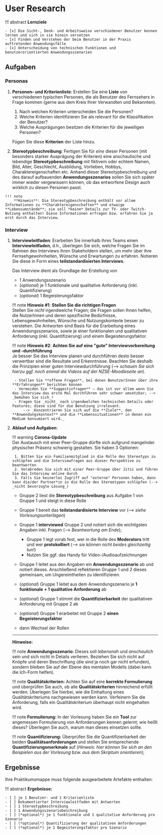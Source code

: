 # User Research


!!! abstract 
    **Lernziele**

    - [x] Die Sicht-, Denk- und Arbeitsweise verschiedener Benutzer kennen lernen und sich in sie hinein versetzen
    - [x] Finden und Verstehen der beim Benutzer in der Praxis auftretenden Anwendungsfälle
    - [x] Unterscheidung von technischen Funktionen und benutzerorientierten Anwendungsszenarien

## Aufgaben

### Personas
1. **Personen- und Kriterienliste**: Erstellen Sie eine **Liste** von verschiedenen typischen Personen, die als Benutzer des Fernsehers in Frage kommen (gerne aus dem Kreis Ihrer Verwandten und Bekannten).
    1. Nach welchen Kriterien unterscheiden Sie die Personen? 
    2. Welche Kriterien identifizieren Sie als relevant für die Klassifikation der Benutzer? 
    3. Welche Ausprägungen besitzen die Kriterien für die jeweiligen Personen?

    Fügen Sie diese **Kriterien** der Liste hinzu.

2. **Stereotypbeschreibung**:    Fertigen Sie für *eine* dieser Personen (mit besonders starker Ausprägung der Kriterien) eine anschaulische und lebendige **Stereotypbeschreibung** mit fiktivem oder echtem Namen, Bild, Alter, Geschlecht, Ausbildung, Vorlieben, Hobbys, Charaktereigenschaften etc. Anhand dieser Stereotypbeschreibung und des darauf aufbauenden **Anwendungsszenarios** sollen Sie sich später immer wieder vergewissern können, ob das entworfene Design auch wirklich zu diesen Personen passt.
<!--    Fertigen Sie für *eine* dieser Personen eine **Stereotypenbeschreibung** an, d.h. schreiben Sie **lebendige**, **anschauliche Steckbriefe** mit fiktiven oder echten Namen, Bild, Alter, Geschlecht, Ausbildung, Vorlieben, Hobbys, Charaktereigenschaften etc. Anhand dieser Stereotypenbeschreibungen sollen Sie sich später immer wieder vergewissern können, ob die entworfene Fernbedienung auch wirklich zu diesen Personen passt. -->

    !!! note
        **Hinweis**: Die Stereotypbeschreibung enthält vor allem Informationen zu **Charaktereigenschaften** und etwaige **Lebensumstände**; sie soll *keine* Details zur TV- oder Twitch-Nutzung enthalten! Diese Informationen erfragen bzw. erfahren Sie ja erst durch das Interview. 


### Interview 

1. **Interviewleitfaden**: Erarbeiten Sie innerhalb ihres Teams einen **Interviewleitfaden**, d.h., überlegen Sie sich, welche Fragen Sie im Rahmen des Interviews ihren Stakeholdern stellen, um mehr über ihre Fernsehgewohnheiten, Wünsche und Erwartungen zu erfahren. Notieren Sie diese in Form eines **teilstandardisierten Interviews**. 

    Das Interview dient als Grundlage der Erstellung von

     * 1 Anwendungsszenario
    * (*optional*) je 1 funktionale und qualitative Anforderung (inkl. Quantifizierung)
    * (*optional*) 1 Begeisterungsfaktor
   
    !!! note
        **Hinweis #1**: **Stellen Sie die richtigen Fragen**  
        Stellen Sie _nicht_ irgendwelche Fragen; die Fragen sollen Ihnen helfen, die NutzerInnen und deren spezifische Bedürfnisse, Lebensgewohnheiten, Wünsche und Nutzungskontexte besser zu verstehen. Die Antworten sind Basis für die Erarbeitung eines Anwendungsszenarios, sowie je einer funktionalen und qualitativen Anforderung (inkl. Quantifizierung) und einem Begeisterungsfaktor.

    !!! note
        **Hinweis #2**: **Achten Sie auf eine "gute" Interviewvorbereitung und -durchführung**  
        Je besser Sie das Interview planen und durchführen desto besser verwertbar sind die Resultate und Erkenntnisse. Beachten Sie deshalb die Prinzipien einer guten Interviewdurchführung (--> _schauen Sie sich hierzu ggf. noch einmal die Videos auf der NZSE-Moodleseite an_).

        - Stellen Sie **offene Fragen**, bei denen BenutzerInnen über ihre **Erfahrungen** berichten können
        - Vermeiden Sie **Suggestivfragen** – das ist vor allem wenn Sie das Interview das erste Mal durchführen sehr schwer umsetzbar; --> _bemühen Sie sich_!
        - Fragen Sie _nicht_ nach irgendwelchen technischen Details oder Features; diese sind für die Benutzung irrelevant.  
            --> _Konzentrieren Sie sich auf die **Ziele**, den **Anwendungskontext** und die **Lebenssituationen** in denen ein Medium konsumiert wird._



2. **Ablauf und Aufgaben**:

    !!! warning 
        **Corona-Update**  
        Der Austausch mit einer Peer-Gruppe dürfte sich aufgrund mangelnder physischer Präsenz schwierig gestalten. Sie haben 3 Optionen:  
        
        1. Bitten Sie ein Familienmitglied in die Rolle des Stereotyps zu schlüpfen und die Interviewfragen aus dieser Perspektive zu beantworten
        2. Verabreden Sie sich mit einer Peer-Gruppe über Jitsi und führen Sie das Interview online durch
        3. Falls Sie keinerlei Zugriff auf "externe" Personen haben, dann kann die/der Partner*in in die Rolle des Stereotypen schlüpfen (--> _nicht bevorzugte Lösung_) 

    - Gruppe 2 liest die **Stereotypbeschreibung** aus Aufgabe 1 von Gruppe 1 und steigt in diese Rolle
    - Gruppe 1 bereit das **teilstandardisierte Interview** vor (--> *siehe Vorlesungsunterlagen*)
    - Gruppe 1 **interviewed** Gruppe 2 und notiert sich die wichtigsten Angaben inkl. Fragen (-->  *Beantwortung am Ende*); 
        - Gruppe 1 legt vorab fest, wer in die Rolle des **Moderators** tritt und wer **protokolliert** (--> *sie können nicht beides gleichzeitig tun!*) 
        - Nutzen Sie ggf. das Handy für Video-/Audioaufzeichnungen

    - Gruppe 1 leitet aus den Angaben ein **Anwendungsszenario** ab und notiert dieses. Anschließend reflektieren Gruppe 1 und 2 dieses gemeinsam, um Ungereimtheiten zu identifizieren. <!--(*durch das Stellen entspr. Fragen ergibt sich dies bereits aus den Antworten*) -->
    - (*optional*) Gruppe 1 leitet aus dem Anwendungszenario je **1 funktionale + 1 qualitative Anforderung** ab
    - (*optional*) Gruppe 1 stimmt die **Quantifizierbarkeit** der qualitativen Anforderung mit Gruppe 2 ab
    - (*optional*) Gruppe 1 erarbeitet mit Gruppe 2 **einen Begeisterungsfaktor**
    - dann Wechsel der Rollen

    ----
    **Hinweise:**

    !!! note
        **Anwendungsszenario**: Dieses soll *lebensnah* und *anschaulich* sein und sich nicht in Details verlieren. Beziehen Sie sich nicht auf Knöpfe und deren Beschriftung (die sind ja noch gar nicht erfunden), sondern bleiben Sie auf der Ebene des mentalen Modells (dabei kann die Ich-Form helfen).

    !!! note
        **Qualitätskriterien:** Achten Sie auf eine **korrekte Formulierung** und überprüfen Sie auch, ob alle **Qualitätskriterien** hinreichend erfüllt werden. Überlegen Sie hierbei, wie die Einhaltung eines Qualitätskriteriums nachgewiesen werden kann. Verfeinern Sie die Anforderung, falls ein Qualitätskriterium überhaupt nicht eingehalten wird.

    !!! note
        **Formulierung:** In der Vorlesung haben Sie ein **Tool** zur angemessen Formulierung von Anforderungen kennen gelernt; wie heißt dieses? Überlegen Sie auch, warum man dieses einsetzen sollte.

    !!! note 
        **Quantifizierung:** Überprüfen Sie die Quantifizierbarkeit der beiden **Qualitätsanforderungen** und stellen Sie entsprechende **Quantifizierungsmerkmale** auf (*Hinweis: hier können Sie sich an den Beispielen aus der Vorlesung bzw. aus dem Skriptum orientieren*);

<!-- ### Anwendungsszenario 
1. Suchen Sie sich eine **Peer-Gruppe**, welche fortan die Rolle der User (=Stakeholder) übernimmt.

2. Die User-Gruppe liest sich die Stereotypbeschreibungen der anderen Gruppe durch. Jedes Mitglied der User-Gruppe schlüpft in die Rolle einer Person aus der Stereotypbeschreibung (die Auswahl können sie frei treffen) und beschreibt **aus deren Sicht** ein **plausibles Anwendungsszenario**, d.h., der Umgang dieser Person mit dem neuen Fernseher im Kontext ihrer jeweiligen Lebenssituation (hier ist ihre Fantasie gefragt).
    
    !!! note
        **Hinweis:** Das Anwendungsszenario (pro Stereotype) soll **lebensnah** und **anschaulich** sein und sich *nicht* in Details verlieren. Beziehen Sie sich nicht auf Knöpfe und deren Beschriftung (die sind ja noch gar nicht erfunden), sondern bleiben Sie auf der Ebene des mentalen Modells (dabei kann die Ich-Form helfen). -->

<!-- ### Anforderungen & Quantifizierbarkeit

1. Anschließend leiten und stimmen sie gemeinsam mit der User-Gruppe aus **jedem Anwendungsszenario** je 
    * 1 **funktionale** und
    * 1 **qualitative Anforderung** ab.

1. Überprüfen Sie die **Quantifizierbarkeit** der beiden Qualitätsanforderungen und stellen Sie entsprechende **Quantifizierungsmerkmale** auf (*Hinweis: hier können Sie sich an den Beispielen aus der Vorlesung bzw. aus dem Skriptum orientieren*); stimmen Sie diese mit den Stakeholdern ab. Erweitern Sie die Qualitätsanforderungsbeschreibung um diese Merkmale.

    !!! warning
        **Hinweis:** Achten Sie auf eine **korrekte Formulierung** und überprüfen Sie auch, ob alle **Qualitätskriterien** hinreichend erfüllt werden. Überlegen Sie hierbei, wie die **Einhaltung** eines Qualitätskriteriums nachgewiesen werden kann. **Verfeinern** Sie die Anforderung falls ein Qualitätskriterium überhaupt nicht eingehalten wird.

    !!! question
        **Zum Nachdenken:** In der Vorlesung haben Sie ein **Tool** zur angemessen **Formulierung von Anforderungen** kennen gelernt; wie heißt dieses? Überlegen Sie auch, warum man dieses einsetzen sollte. -->


<!-- ### Kano-Modell – Begeisterungsfaktor

7. Ermitteln Sie gemeinsam mit den beiden Mitgliedern der User-Gruppe je 1 **Begeisterungsfaktor** und notieren Sie diesen in Form einer Anforderung.

Nun tauschen Sie die Rollen, d.h., die RE-Gruppe ist nun User-Gruppe und umgekehrt. -->

## Ergebnisse

Ihre Praktikumsmappe muss folgende ausgearbeitete Artefakte enthalten: 

!!! abstract
    __Ergebnisse:__

    - [ ] je 1 Benutzer- und 1 Kriterienliste
    - [ ] Dokumentierter Interviewleitfaden mit Antworten
    - [ ] 1 Stereotypbeschreibung
    - [ ] 1 Anwendungsszenariobeschreibung
    - [ ] (*optional*) je 1 funktionale und 1 qualitative Anforderung pro Szenario
    - [ ] (*optional*) Quantifizierung der qualitativen Anforderungen
    - [ ] (*optional*) je 1 Begeisterungsfaktor pro Szenario